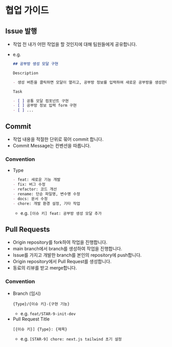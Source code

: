 # 협업 가이드

## Issue 발행

- 작업 전 내가 어떤 작업을 할 것인지에 대해 팀원들에게 공유합니다.
- e.g.

  ```markdown
  ## 공부방 생성 모달 구현

  Description

  - 생성 버튼을 클릭하면 모달이 열리고, 공부방 정보를 입력하여 새로운 공부방을 생성한다.

  Task

  - [ ] 공통 모달 컴포넌트 구현
  - [ ] 공부방 정보 입력 form 구현
  - [ ] ...
  ```

## Commit

- 작업 내용을 적절한 단위로 묶어 commit 합니다.
- Commit Message는 컨벤션을 따릅니다.

### Convention

- Type
  ```markdown
  - feat: 새로운 기능 개발
  - fix: 버그 수정
  - refactor: 코드 개선
  - rename: 단순 파일명, 변수명 수정
  - docs: 문서 수정
  - chore: 개발 환경 설정, 기타 작업
  ```
  - e.g. `[이슈 키] feat: 공부방 생성 모달 추가`

## Pull Requests

- Origin repository를 fork하여 작업을 진행합니다.
- main branch에서 branch를 생성하여 작업을 진행합니다.
- Issue를 가지고 개발한 branch를 본인의 repository에 push합니다.
- Origin repository에서 Pull Request를 생성합니다.
- 동료의 리뷰를 받고 merge합니다.

### Convention

- Branch (임시)
  ```
  {Type}/{이슈 키}-{구현 기능}
  ```
  - e.g. `feat/STAR-9-init-dev`
- Pull Request Title
  ```
  [{이슈 키}] {Type}: {제목}
  ```
  - e.g. `[STAR-9] chore: next.js tailwind 초기 설정`
